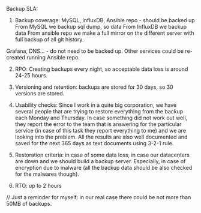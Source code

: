 Backup SLA:

1. Backup coverage: 
MySQL, InfluxDB, Ansible repo - should be backed up
From MySQL we backup sql dump, so data
From InfluxDB we backup data
From ansible repo we make a full mirror on the different server with full backup of all git history.

Grafana, DNS... - do not need to be backed up. 
Other services could be re-created running Ansible repo.

2. RPO: Creating backups every night, so acceptable data loss is around 24-25 hours.

3. Versioning and retention: backups are stored for 30 days, so 30 versions are stored.

4. Usability checks: Since I work in a quite big corporation, we have several people that are trying to restore everything from the backup each Monday and Thursday. In case something did not work out well, they report the error to the team that is answering for the particular service (in case of this task they report everything to me) and we are looking into the problem. 
All the results are also well documented and saved for the next 365 days as text documents using 3-2-1 rule.

5. Restoration criteria: in case of some data loss, in case our datacenters are down and we should build a backup server. Especially, in case of encryption due to malware (all the backup data should be also checked for the malwares though).

6. RTO: up to 2 hours

// Just a reminder for myself: in our real case there could be not more than 50MB of backups.
